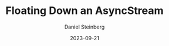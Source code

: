---
slug: "/talks/swift-connection/september-2023/daniel-steinberg-floating-down-an-asyncstream"
date: 2023-09-21
title: "Floating Down an AsyncStream"
author: "Daniel Steinberg"
video: zYUt8O-u9Sg
thumbnail: https:/async-assets.s3.eu-west-3.amazonaws.com/thumbnails/zYUt8O-u9Sg.jpg
slides: 
tags: []
year: 2023
conference: swift-connection
edition: september-2023
allow_ads: false
---
